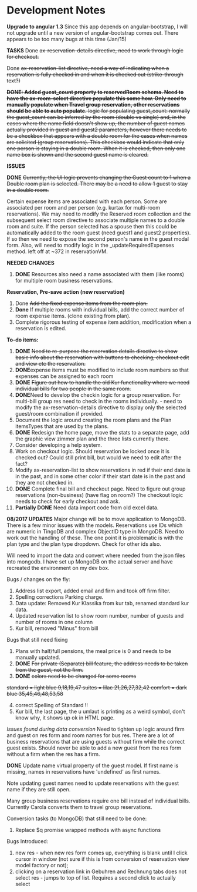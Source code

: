 Development Notes
=================

**Upgrade to angular 1.3**
Since this app depends on angular-bootstrap, I will not upgrade until a new version of angular-bootstrap comes out. There
appears to be too many bugs at this time (Jan/15)


 **TASKS**
  Done ~~ax-reservation-details directive, need to work through logic for checkout.~~

  Done ~~ax-reservation-list directive, need a way of indicating when a reservation is fully checked in and when it is checked out (strike-through text?)~~

  ~~**DONE: Added guest_count property to reservedRoom schema. Need to have the ax-room-select directive populate this some how. Only
  need to manually populate when Travel group reservation, other reservations should be able to auto populate.**
  logic for populating guest_count:
    normally the guest_count can be inferred by the room (double vs single) and, in the cases where the name field doesn't show up,
    the number of guest names actually provided in guest and guest2 parameters, however there needs to be a checkbox
    that appears with a double room for the cases when names are solicited (group reservations). This checkbox would
    indicate that only one person is staying in a double room. When it is checked, then only one name box is shown and the
    second guest name is cleared.~~


**ISSUES**

**DONE** ~~Currently, the UI logic prevents changing the Guest count to 1 when a Double room plan is selected. There may be a need
to allow 1 guest to stay in a double room.~~

Certain expense items are associated with each person. Some are associated per room and per person (e.g. kurtax for
multi-room reservations). We may need to modify the Reserved room collection and the subsequent select room directive to
associate multiple names to a double room and suite. If the person selected has a spouse then this could be
automatically added to the room guest (need guest1 and guest2 properties).
If so then we need to expose the second person's name in the guest modal form. Also, will need to modify logic in
the _updateRequiredExpenses method. left off at ~372 in reservationVM.

**NEEDED CHANGES**

1. **DONE** Resources also need a name associated with them (like rooms) for multiple room business reservations.

**Reservation, Pre-save action (new reservation)**

  1. Done ~~Add the fixed expense items from the room plan.~~
  2. **Done** If multiple rooms with individual bills, add the correct number of room expense items. (clone existing from plan).
  3. Complete rigorous testing of expense item addition, modification when a reservation is edited.

 **To-do items:**

 1. **DONE** ~~Need to re-purpose the reservation details directive to show basic info about the reservation with buttons
    to checking, checkout edit and view etc the reservation.~~
 4. **DONE**expense items must be modified to include room numbers so that expenses can be assigned to each room
 5. **DONE** ~~Figure out how to handle the old Kur functionality where we need individual bills for two people in the same room.~~
 3. **DONE**Need to develop the checkin logic for a group reservation. For multi-bill group res need to check in the rooms
    individually. - need to modify the ax-reservation-details directive to display only the selected guest/room combination if provided.
 2. Document the logic around creating the room plans and the Plan itemsTypes that are used by the plans.
 2. **DONE** Redesign the home page, move the stats to a separate page, add the graphic view zimmer plan and the three lists
    currently there.
 6. Consider developing a help system.
 7. Work on checkout logic. Should reservation be locked once it is checked out? Could still print bill, but would we need to edit after the fact?
 8. Modify ax-reservation-list to show reservations in red if their end date is in the past, and in some other color if
 their start date is in the past and they are not checked in.
 9. **DONE** Complete final bill and checkout page. Need to figure out group reservations (non-business) (have flag on room?) The
 checkout logic needs to check for early checkout and ask.
 10. **Partially DONE** Need data import code from old excel data.

**08/2017 UPDATES**
Major change will be to move application to MongoDB. There is a few minor issues with the models. Reservations use IDs which are numeric in TingoDB and complex ObjectID type in MongoDB. Need to work out the handling of these. The one point it is problematic is with the plan type and the plan type dropdown. Check for other ids also.

Will need to import the data and convert where needed from the json files into mongodb. I have set up MongoDB on the actual server and have recreated the environment on my dev box.

Bugs / changes on the fly:
1) Address list export, added email and firm and took off firm filter.
2) Spelling corrections Parking charge.
3) Data update: Removed Kur Klassika from kur tab, renamed standard kur data.
4) Updated reservation list to show room number, number of guests and number of rooms in one column
5) Kur bill, removed "Minus" from bill

Bugs that still need fixing
1) Plans with half/full pensions, the meal price is 0 and needs to be manually updated.
2) **DONE** ~~For private (Separate) bill feature, the address needs to be taken from the guest, not the firm.~~
3) **DONE** ~~colors need to be changed for some rooms~~

~~standard = light blue  9,18,19,47 
suites = lilac 21,26,27,32,42
comfort = dark blue 35,45,46,48,53,58~~

4) correct Spelling of Standard !!
5) Kur bill, the last page, the u umlaut is printing as a weird symbol, don't know why, it shows up ok in HTML page.

*Issues found during data conversion*
Need to tighten up logic around firm and guest on res form and room names for bus res. There are a lot of business reservations that are using guests without firm while the correct guest exists. Should never be able to add a new guest from the res form without a firm when the res has a firm.

**DONE** Update name virtual property of the guest model. If first name is missing, names in reservations have 'undefined' as first names.

Note updating guest names need to update reservations with the guest name if they are still open.

Many group business reservations require one bill instead of individual bills. Currently Carola converts them to travel group reservations.


Conversion tasks (to MongoDB) that still need to be done:
1) Replace $q promise wrapped methods with async functions

Bugs Introduced:
1) new res - when new res form comes up, everything is blank until I click cursor in window (not sure if this is from conversion of reservation view model factory or not);
2) clicking on a reservation link in Gebuhren and Rechnung tabs does not select res - jumps to top of list. Requires a second click to actually select
